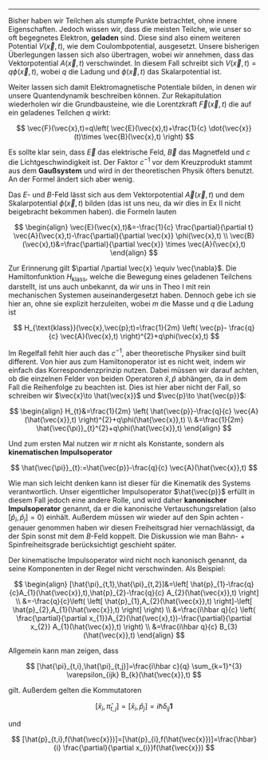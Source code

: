 ***

Bisher haben wir Teilchen als stumpfe Punkte betrachtet, ohne innere Eigenschaften. Jedoch wissen wir, dass die meisten Teilche, wie unser so oft begegnetes Elektron, **geladen** sind. Diese sind also einem weiteren Potential $V(\vec{x},t)$, wie dem Coulombpotential, ausgesetzt. Unsere bisherigen Überlegungen lassen sich also übertragen, wobei wir annehmen, dass das Vektorpotential $A(\vec{x},t)$ verschwindet. In diesem Fall schreibt sich $V(\vec{x},t)=q\phi(\vec{x},t)$, wobei $q$ die Ladung und $\phi(\vec{x},t)$ das Skalarpotential ist.

Weiter lassen sich damit Elektromagnetische Potentiale bilden, in denen wir unsere Quantendynamik beschreiben können. Zur Rekapitulation wiederholen wir die Grundbausteine, wie die Lorentzkraft $\vec{F}(\vec{x},t)$ die auf ein geladenes Teilchen $q$ wirkt:

$$
\vec{F}(\vec{x},t)=q\left( \vec{E}(\vec{x},t)+\frac{1}{c} \dot{\vec{x}}(t)\times \vec{B}(\vec{x},t) \right)
$$

Es sollte klar sein, dass $\vec{E}$ das elektrische Feld, $\vec{B}$ das Magnetfeld und $c$ die Lichtgeschwindigkeit ist. Der Faktor $c^{-1}$ vor dem Kreuzprodukt stammt aus dem **Gaußsystem** und wird in der theoretischen Physik öfters benutzt. An der Formel ändert sich aber wenig. 

Das $E$- und $B$-Feld lässt sich aus dem Vektorpotential $\vec{A}(\vec{x},t)$ und dem Skalarpotential $\phi(\vec{x},t)$ bilden (das ist uns neu, da wir dies in Ex II nicht beigebracht bekommen haben). die Formeln lauten

$$
\begin{align}
\vec{E}(\vec{x},t)&=-\frac{1}{c} \frac{\partial}{\partial t} \vec{A}(\vec{x},t)-\frac{\partial}{\partial \vec{x}} \phi(\vec{x},t) \\
\vec{B}(\vec{x},t)&=\frac{\partial}{\partial \vec{x}} \times \vec{A}(\vec{x},t) 
\end{align}
$$

Zur Erinnerung gilt $\partial /\partial \vec{x} \equiv \vec{\nabla}$. Die Hamiltonfunktion $H_{\text{klass}}$, welche die Bewegung eines geladenen Teilchens darstellt, ist uns auch unbekannt, da wir uns in Theo I mit rein mechanischen Systemen auseinandergesetzt haben. Dennoch gebe ich sie hier an, ohne sie explizit herzuleiten, wobei $m$ die Masse und $q$ die Ladung ist

$$
H_{\text{klass}}(\vec{x},\vec{p};t)=\frac{1}{2m} \left( \vec{p}- \frac{q}{c} \vec{A}(\vec{x},t) \right)^{2}+q\phi(\vec{x},t)
$$

Im Regelfall fehlt hier auch das $c^{-1}$, aber theoretische Physiker sind built different. Von hier aus zum Hamiltonoperator ist es nicht weit, indem wir einfach das Korrespondenzprinzip nutzen. Dabei müssen wir darauf achten, ob die einzelnen Felder von beiden Operatoren $\hat{x},\hat{p}$ abhängen, da in dem Fall die Reihenfolge zu beachten ist. Dies ist hier aber nicht der Fall, so schreiben wir $\vec{x}\to \hat{\vec{x}}$ und $\vec{p}\to \hat{\vec{p}}$:

$$
\begin{align}
H_{t}&=\frac{1}{2m} \left( \hat{\vec{p}}-\frac{q}{c} \vec{A}(\hat{\vec{x}},t) \right)^{2}+q\phi(\hat{\vec{x}},t) \\
&=\frac{1}{2m} \hat{\vec{\pi}}_{t}^{2}+q\phi(\hat{\vec{x}},t)
\end{align}
$$

Und zum ersten Mal nutzen wir $\pi$ nicht als Konstante, sondern als **kinematischen Impulsoperator**

$$
\hat{\vec{\pi}}_{t}:=\hat{\vec{p}}-\frac{q}{c} \vec{A}(\hat{\vec{x}},t)
$$

Wie man sich leicht denken kann ist dieser für die Kinematik des Systems verantwortlich. Unser eigentlicher Impulsoperator $\hat{\vec{p}}$ erfüllt in diesem Fall jedoch eine andere Rolle, und wird daher **kanonischer Impulsoperator** genannt, da er die kanonische Vertauschungsrelation (also $[\hat{p}_{i},\hat{p}_{j}]=0$) einhält. Außerdem müssen wir wieder auf den Spin achten - genauer genommen haben wir diesen Freiheitsgrad hier vernachlässigt, da der Spin sonst mit dem $B$-Feld koppelt. Die Diskussion wie man Bahn- + Spinfreiheitsgrade berücksichtigt geschieht später.

Der kinematische Impulsoperator wird nicht noch kanonisch genannt, da seine Komponenten in der Regel nicht verschwinden. Als Beispiel:

$$
\begin{align}
[\hat{\pi}_{t,1},\hat{\pi}_{t,2}]&=\left[ \hat{p}_{1}-\frac{q}{c}A_{1}(\hat{\vec{x}},t),\hat{p}_{2}-\frac{q}{c} A_{2}(\hat{\vec{x}},t) \right] \\
&=-\frac{q}{c}\left( \left[  \hat{p}_{1},A_{2}(\hat{\vec{x}},t) \right]-\left[ \hat{p}_{2},A_{1}(\hat{\vec{x}},t) \right] \right) \\
&=\frac{i\hbar q}{c} \left( \frac{\partial}{\partial x_{1}}A_{2}(\hat{\vec{x},t})-\frac{\partial}{\partial x_{2}} A_{1}(\hat{\vec{x}},t)  \right)  \\
&=\frac{i\hbar q}{c} B_{3}(\hat{\vec{x}},t)
\end{align}
$$

Allgemein kann man zeigen, dass

$$
[\hat{\pi}_{t,i},\hat{\pi}_{t,j}]=\frac{i\hbar c}{q} \sum_{k=1}^{3} \varepsilon_{ijk} B_{k}(\hat{\vec{x}},t)
$$

gilt. Außerdem gelten die Kommutatoren

$$
[\hat{x}_{i},\hat{\pi}_{t,j}]=[\hat{x}_{i},\hat{p}_{j}]=i\hbar\delta_{ij}\mathbf{1}
$$

und

$$
[\hat{p}_{t,i},f(\hat{\vec{x}})]=[\hat{p}_{i},f(\hat{\vec{x}})]=\frac{\hbar}{i} \frac{\partial}{\partial x_{i}}f(\hat{\vec{x}}) 
$$

